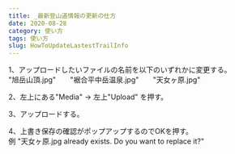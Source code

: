 ```yaml
---
title: _最新登山道情報の更新の仕方
date: 2020-08-28
category: 使い方
tags: 使い方
slug: HowToUpdateLastestTrailInfo
---
```

1、アップロードしたいファイルの名前を以下のいずれかに変更する。\
"旭岳山頂.jpg"　　"裾合平中岳温泉.jpg"　　"天女ヶ原.jpg"

2、左上にある"Media"  → 左上"Upload" を押す。

3、アップロードする。

4、上書き保存の確認がポップアップするのでOKを押す。\
例 "天女ヶ原.jpg already exists. Do you want to replace it?"